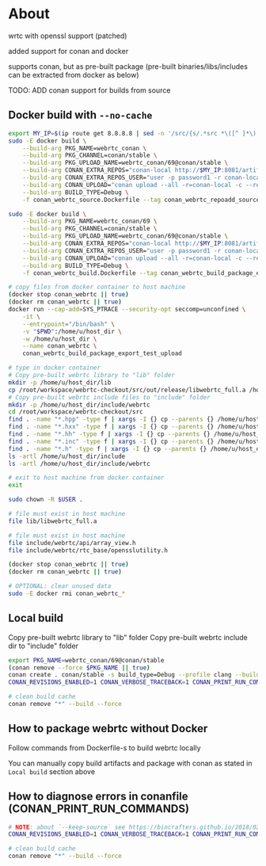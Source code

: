 # About

wrtc with openssl support (patched)

added support for conan and docker

supports conan, but as pre-built package (pre-built binaries/libs/includes can be extracted from docker as below)

TODO: ADD conan support for builds from source

## Docker build with `--no-cache`

```bash
export MY_IP=$(ip route get 8.8.8.8 | sed -n '/src/{s/.*src *\([^ ]*\).*/\1/p;q}')
sudo -E docker build \
    --build-arg PKG_NAME=webrtc_conan \
    --build-arg PKG_CHANNEL=conan/stable \
    --build-arg PKG_UPLOAD_NAME=webrtc_conan/69@conan/stable \
    --build-arg CONAN_EXTRA_REPOS="conan-local http://$MY_IP:8081/artifactory/api/conan/conan False" \
    --build-arg CONAN_EXTRA_REPOS_USER="user -p password1 -r conan-local admin" \
    --build-arg CONAN_UPLOAD="conan upload --all -r=conan-local -c --retry 3 --retry-wait 10 --force" \
    --build-arg BUILD_TYPE=Debug \
    -f conan_webrtc_source.Dockerfile --tag conan_webrtc_repoadd_source_install . --no-cache

sudo -E docker build \
    --build-arg PKG_NAME=webrtc_conan/69 \
    --build-arg PKG_CHANNEL=conan/stable \
    --build-arg PKG_UPLOAD_NAME=webrtc_conan/69@conan/stable \
    --build-arg CONAN_EXTRA_REPOS="conan-local http://$MY_IP:8081/artifactory/api/conan/conan False" \
    --build-arg CONAN_EXTRA_REPOS_USER="user -p password1 -r conan-local admin" \
    --build-arg CONAN_UPLOAD="conan upload --all -r=conan-local -c --retry 3 --retry-wait 10 --force" \
    --build-arg BUILD_TYPE=Debug \
    -f conan_webrtc_build.Dockerfile --tag conan_webrtc_build_package_export_test_upload . --no-cache

# copy files from docker container to host machine
(docker stop conan_webrtc || true)
(docker rm conan_webrtc || true)
docker run --cap-add=SYS_PTRACE --security-opt seccomp=unconfined \
    -it \
    --entrypoint="/bin/bash" \
    -v "$PWD":/home/u/host_dir \
    -w /home/u/host_dir \
    --name conan_webrtc \
    conan_webrtc_build_package_export_test_upload

# type in docker container
# Copy pre-built webrtc library to "lib" folder
mkdir -p /home/u/host_dir/lib
cp /root/workspace/webrtc-checkout/src/out/release/libwebrtc_full.a /home/u/host_dir/lib/libwebrtc_full.a
# Copy pre-built webrtc include files to "include" folder
mkdir -p /home/u/host_dir/include/webrtc
cd /root/workspace/webrtc-checkout/src
find . -name "*.hpp" -type f | xargs -I {} cp --parents {} /home/u/host_dir/include/webrtc
find . -name "*.hxx" -type f | xargs -I {} cp --parents {} /home/u/host_dir/include/webrtc
find . -name "*.hh" -type f | xargs -I {} cp --parents {} /home/u/host_dir/include/webrtc
find . -name "*.inc" -type f | xargs -I {} cp --parents {} /home/u/host_dir/include/webrtc
find . -name "*.h" -type f | xargs -I {} cp --parents {} /home/u/host_dir/include/webrtc
ls -artl /home/u/host_dir/include
ls -artl /home/u/host_dir/include/webrtc

# exit to host machine from docker container
exit

sudo chown -R $USER .

# file must exist in host machine
file lib/libwebrtc_full.a

# file must exist in host machine
file include/webrtc/api/array_view.h
file include/webrtc/rtc_base/opensslutility.h

(docker stop conan_webrtc || true)
(docker rm conan_webrtc || true)

# OPTIONAL: clear unused data
sudo -E docker rmi conan_webrtc_*
```

## Local build

Copy pre-built webrtc library to "lib" folder
Copy pre-built webrtc include dir to "include" folder

```bash
export PKG_NAME=webrtc_conan/69@conan/stable
(conan remove --force $PKG_NAME || true)
conan create . conan/stable -s build_type=Debug --profile clang --build missing
CONAN_REVISIONS_ENABLED=1 CONAN_VERBOSE_TRACEBACK=1 CONAN_PRINT_RUN_COMMANDS=1 CONAN_LOGGING_LEVEL=10 conan upload $PKG_NAME --all -r=conan-local -c --retry 3 --retry-wait 10 --force

# clean build cache
conan remove "*" --build --force
```

## How to package webrtc without Docker

Follow commands from Dockerfile-s to build webrtc locally

You can manually copy build artifacts and package with conan as stated in `Local build` section above

## How to diagnose errors in conanfile (CONAN_PRINT_RUN_COMMANDS)

```bash
# NOTE: about `--keep-source` see https://bincrafters.github.io/2018/02/27/Updated-Conan-Package-Flow-1.1/
CONAN_REVISIONS_ENABLED=1 CONAN_VERBOSE_TRACEBACK=1 CONAN_PRINT_RUN_COMMANDS=1 CONAN_LOGGING_LEVEL=10 conan create . conan/stable -s build_type=Debug --profile clang --build missing --keep-source

# clean build cache
conan remove "*" --build --force
```
